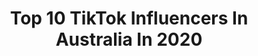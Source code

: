---
title: Top 10 TikTok Influencers In Australia In 2020
description: >-
  Find top TikTok influencers in Australia in 2020. Most popular hashtags: #duet #fyp #australia #foryou.
platform: TikTok
hits: 4186
text_top: See the most popular TikTok accounts on inBeat.
text_bottom: Our search engine holds 4186 TikTok influencers like this in Australia for you to connect with.
profiles:
  - username: "arno.maly"
    fullname: >-
      Arno.Maly
    bio: >-
      TTBF: @ROEL.R NOT LOOKING FOR FAME BFF @shabu_4_ama 🥰👸🏻,Mike,Lozzie #🍎fam
    location: "Australia"
    followers: 3205
    engagement: 2985
    commentsToLikes: 0.173781
    id: ck8knvszqexy80j780t5gus2a
    verified: false
    hashtags: "#fyp, #fun, #duet, #chain"
  - username: "recon_district"
    fullname: >-
      ShuichiSimp69
    bio: >-
      ✨22 🇦🇺AUS 🌈 She/They/He All duets welcome 🖤 18+ for ship ⬇️ LINKS BELOW ⬇️
    location: "Australia"
    followers: 306800
    engagement: 2774
    commentsToLikes: 0.032625
    id: ck8w25bgg47e20j78yx5amucj
    verified: false
    hashtags: "#billcipher, #billciphercosplay, #amongusblackcosplay, #sonianevermind"
  - username: "benblue01"
    fullname: >-
      Ben Blue
    bio: >-
      ☠️IM FOLLOWING PEOPLE BACK ON INSTA☠️ 📲Business - Insta
    location: "Australia"
    followers: 798600
    engagement: 2702
    commentsToLikes: 0.025444
    id: ck8km8pp77gnd0j78spq3l3q4
    verified: false
    hashtags: "#highheels, #christmastree, #timewarpscan, #brisbane"
  - username: "harleyagsd"
    fullname: >-
      Harley a gsd 
    bio: >-
      Harley Workingline gsd Bday 14/1/18 Insta model Lives Sydney/Australia 🇦🇺
    location: "Australia"
    followers: 321200
    engagement: 2464
    commentsToLikes: 0.115389
    id: ck8tpd1hqpz7b0j78jmo3cha1
    verified: false
    hashtags: "#gsd, #petthings, #fyp, #foryou"
  - username: "jaspersflow"
    fullname: >-
      Jasper Riley
    bio: >-
      Instagram: @jaspersflow YouTube: Jasper Riley jasperileyphoto@gmail.com
    location: "Australia"
    followers: 116700
    engagement: 2453
    commentsToLikes: 0.043357
    id: ck8ae4hb29r340j78fjkdh3uq
    verified: false
    hashtags: "#australia, #georgefloyd, #1213, #protest"
  - username: "joelbergs"
    fullname: >-
      JoelBergs
    bio: >-
      🇦🇺 Melbourne | Australia CEO of “LOIFE” Join the LEGENDSQUAD!
    location: "Australia"
    followers: 5900000
    engagement: 2436
    commentsToLikes: 0.019684
    id: ck83z3rdzxg5q0j78xonym8i0
    verified: true
    hashtags: "#bangenergy, #duet, #australia, #fyp"
  - username: "jordentually"
    fullname: >-
      Jorden Tually 
    bio: >-
      #1 TikTok Traveller 🇦🇺 ⠀ My YouTube is better than my TikTok ⠀ go sub ↓
    location: "Australia"
    followers: 1800000
    engagement: 2379
    commentsToLikes: 0.016247
    id: ck80org8njipp0j7867c629qy
    verified: true
    hashtags: "#usa, #aus, #tiktokaustralia, #whatheck"
  - username: "jennawiththepink"
    fullname: >-
      Jennahudson
    bio: >-
      Hi Queens SAFE SPACE 💕You’re all welcome here!💕 Also... you dropped this 👉👑
    location: "Australia"
    followers: 103500
    engagement: 2243
    commentsToLikes: 0.038100
    id: ckb9dfnf30m620j235swhamf3
    verified: false
    hashtags: "#pov, #rundlemall, #adelaide, #duet"
  - username: "harveypetito"
    fullname: >-
      Harvey Petito
    bio: >-
      Model | Actor chadwickmodels.com
    location: "Australia"
    followers: 1600000
    engagement: 2220
    commentsToLikes: 0.021177
    id: ck8kn2f4obb1l0j78ygrrn4v2
    verified: true
    hashtags: "#sponsorship, #duet, #thesims, #ad"
  - username: "savannahclarkeofficial"
    fullname: >-
      Savannah.clarke
    bio: >-
      Insta @savannah.clarke Twitter @savannahbardot
    location: "Australia"
    followers: 1200000
    engagement: 2178
    commentsToLikes: 0.043628
    id: ck8hqqfip5apt0j78eywjjou5
    verified: true
    hashtags: "#fyp, #nowunited, #songwriter, #foryou"
cities:
  - name: Sydney
    link: /tiktok/australia/sydney
  - name: Brisbane
    link: /tiktok/australia/brisbane
  - name: Melbourne
    link: /tiktok/australia/melbourne
---